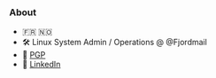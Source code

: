 ### About

- 🇫🇷 🇳🇴
- 🛠️ Linux System Admin / Operations @ @Fjordmail
- 🔑 [PGP](https://www.karlsen.fr/public.asc)
- 🔗 [LinkedIn](https://linkedin.com/in/sebastka)

<!--

- <a href="#"><img src="terminal.png" title="HomeLab" alt="HomeLab" width="16"></a> HomeLab:
  - <a href="#"><img src="debian.svg" title="Debian" alt="Debian" width="16"></a> on [router](# "Protectli FW6D") and VMs
  - <a href="#"><img src="pve.png" title="Proxmox Virtual Environment" alt="Proxmox Virtual Environment" width="16"></a> on [hypervisor](# "Dell Poweredge T420")

<a href="https://www.credly.com/badges/b68e5421-d508-426c-bed0-a5714b1a45c7/public_url"><img title="Linux Foundation Certified System Administrator (LFCS)" alt="Linux Foundation Certified System Administrator (LFCS)" width="12%" src="https://user-images.githubusercontent.com/35309144/123517842-90a9ea00-d6a3-11eb-908a-89fc82703731.png"/></a>

**sebastka/sebastka** is a ✨ _special_ ✨ repository because its `README.md` (this file) appears on your GitHub profile.

Here are some ideas to get you started:

- 🔭 I’m currently working on ...
- 🌱 I’m currently learning ...
- 👯 I’m looking to collaborate on ...
- 🤔 I’m looking for help with ...
- 💬 Ask me about ...
- 📫 How to reach me: ...
- 😄 Pronouns: ...
- ⚡ Fun fact: ...
-->
